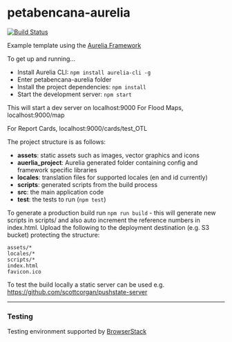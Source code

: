 # petabencana-aurelia

[![Build Status](https://travis-ci.org/urbanriskmap/petabencana.id.svg?branch=master)](https://travis-ci.org/urbanriskmap/petabencana.id)

Example template using the [Aurelia Framework](http://aurelia.io/)

To get up and running...

- Install Aurelia CLI: `npm install aurelia-cli -g`
- Enter petabencana-aurelia folder
- Install the project dependencies: `npm install`
- Start the development server: `npm start`

This will start a dev server on localhost:9000
For Flood Maps,
localhost:9000/map

For Report Cards,
localhost:9000/cards/test_OTL

The project structure is as follows:

- **assets**: static assets such as images, vector graphics and icons
- **auerlia_project**: Aurelia generated folder containing config and framework specific libraries
- **locales**: translation files for supported locales (en and id currently)
- **scripts**: generated scripts from the build process
- **src**: the main application code
- **test**: the tests to run (`npm test`)

To generate a production build run `npm run build` - this will generate new scripts in scripts/ and also auto increment the reference numbers in index.html.  Upload the following to the deployment destination (e.g. S3 bucket) protecting the structure:

```
assets/*
locales/*
scripts/*
index.html
favicon.ico
```

To test the build locally a static server can be used e.g. https://github.com/scottcorgan/pushstate-server

----
### Testing
Testing environment supported by [BrowserStack](https://www.browserstack.com/)
